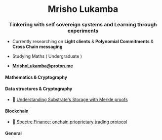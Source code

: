 <h1 align="center">Mrisho Lukamba</h1>
<h3 align="center"> Tinkering with self sovereign systems and Learning through experiments</h4>

- Currently researching on **Light clients** & **Polynomial Commitments** & **Cross Chain messaging**
- Studying Maths ( Undergraduate )

- **MrishoLukamba@proton.me**


<h4>Mathematics & Cryptography</h4>

<h4>Data structures & Cryptography</h4>

- 📄 [Understanding Substrate's Storage with Merkle proofs](https://mrisho-lukamba.notion.site/Understanding-substrate-storage-with-merkle-proofs-34346a35b713463eb43c7939401f0f7b)

<h4>Blockchain</h4>

- 📄 [Spectre Finance: onchain prioprietary trading protocol](https://github.com/MrishoLukamba/MrishoLukamba/files/15030024/yellowPaper.pdf)
  
<h4>General</h4>





